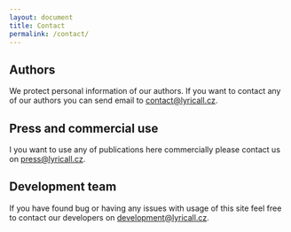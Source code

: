 ```yaml
---
layout: document
title: Contact
permalink: /contact/
---
```


## Authors
We protect personal information of our authors. If you want to contact any of our
authors you can send email to [contact@lyricall.cz](mailto:contact@lyricall.cz).

## Press and commercial use
I you want to use any of publications here commercially please contact us on
[press@lyricall.cz](mailto:press@lyricall.cz).


## Development team
If you have found bug or having any issues with usage of this site feel free to contact
our developers on [development@lyricall.cz](mailto:development@lyricall.cz).

